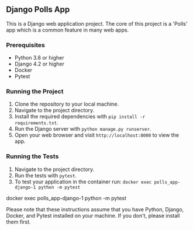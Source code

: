## Django Polls App

This is a Django web application project. The core of this project is a 'Polls' app which is a common feature in many web apps.

### Prerequisites

- Python 3.8 or higher
- Django 4.2 or higher
- Docker
- Pytest

### Running the Project

1. Clone the repository to your local machine.
2. Navigate to the project directory.
3. Install the required dependencies with `pip install -r requirements.txt`.
4. Run the Django server with `python manage.py runserver`.
5. Open your web browser and visit `http://localhost:8000` to view the app.


### Running the Tests

1. Navigate to the project directory.
2. Run the tests with `pytest`.
3. To test your application in the container run: `docker exec polls_app-django-1 python -m pytest`


docker exec polls_app-django-1 python -m pytest

Please note that these instructions assume that you have Python, Django, Docker, and Pytest installed on your machine. If you don't, please install them first.
